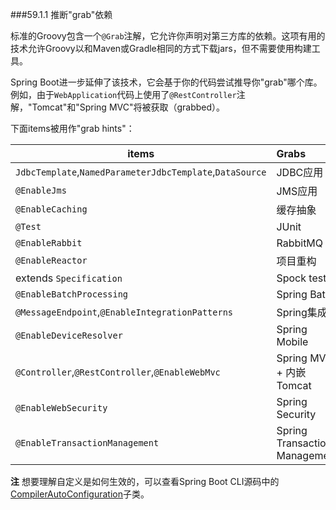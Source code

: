 ###59.1.1 推断"grab"依赖

标准的Groovy包含一个`@Grab`注解，它允许你声明对第三方库的依赖。这项有用的技术允许Groovy以和Maven或Gradle相同的方式下载jars，但不需要使用构建工具。

Spring Boot进一步延伸了该技术，它会基于你的代码尝试推导你"grab"哪个库。例如，由于`WebApplication`代码上使用了`@RestController`注解，"Tomcat"和"Spring MVC"将被获取（grabbed）。

下面items被用作"grab hints"：

|items|Grabs|
|-----|:-----|
|`JdbcTemplate`,`NamedParameterJdbcTemplate`,`DataSource`|JDBC应用|
|`@EnableJms`|JMS应用|
|`@EnableCaching`|缓存抽象|
|`@Test`|JUnit|
|`@EnableRabbit`|RabbitMQ|
|`@EnableReactor`|项目重构|
|extends `Specification`|Spock test|
|`@EnableBatchProcessing`|Spring Batch|
|`@MessageEndpoint`,`@EnableIntegrationPatterns`|Spring集成|
|`@EnableDeviceResolver`|Spring Mobile|
|`@Controller`,`@RestController`,`@EnableWebMvc`|Spring MVC + 内嵌Tomcat|
|`@EnableWebSecurity`|Spring Security|
|`@EnableTransactionManagement`|Spring Transaction Management|

**注** 想要理解自定义是如何生效的，可以查看Spring Boot CLI源码中的[CompilerAutoConfiguration](http://github.com/spring-projects/spring-boot/tree/master/spring-boot-cli/src/main/java/org/springframework/boot/cli/compiler/CompilerAutoConfiguration.java)子类。
